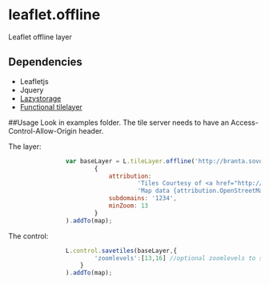 leaflet.offline
===============

Leaflet offline layer

## Dependencies
* Leafletjs
* Jquery
* [Lazystorage](https://github.com/allartk/snippets/blob/master/js/LazyStorage.js)
* [Functional tilelayer](https://github.com/ismyrnow/Leaflet.functionaltilelayer)

##Usage
Look in examples folder. The tile server needs to have an Access-Control-Allow-Origin header.

The layer:
```javascript
                var baseLayer = L.tileLayer.offline('http://branta.sovon.nl/tiles/tiles.py/mq_proxy/{z}/{x}/{y}.jpg',
                        {
                            attribution:
                                    'Tiles Courtesy of <a href="http://www.mapquest.com/">MapQuest</a> &mdash; ' +
                                    'Map data {attribution.OpenStreetMap}',
                            subdomains: '1234',
                            minZoom: 13
                        }
                ).addTo(map);
```

The control:
```javascript
                L.control.savetiles(baseLayer,{
                        'zoomlevels':[13,16] //optional zoomlevels to save tiles for, default current zoomlevel
                    }
                ).addTo(map);
```
